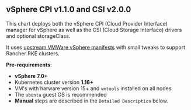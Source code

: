 ## vSphere CPI v1.1.0 and CSI v2.0.0

This chart deploys both the vSphere CPI (Cloud Provider Interface) manager for vSphere as well as the CSI (Cloud Storage Interface) drivers and optional storageClass.

It uses [upstream VMWare vSphere manifests](https://github.com/kubernetes-sigs/vsphere-csi-driver/tree/master/manifests) with small tweaks to support Rancher RKE clusters. 

**Pre-requirements:**

* **vSphere 7.0+** 
* Kubernetes cluster version **1.16+**
* VM's with harware version 15+ and `vmtools` installed on all nodes
* The `ubuntu` guest OS is recommended 
* **Manual** steps are described in the `Detailed Description` below. 
